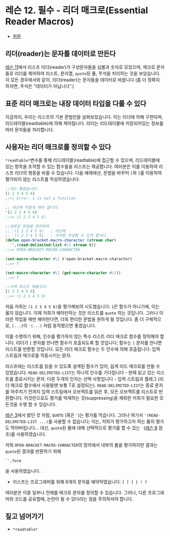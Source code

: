 # 레슨 12. 필수 - 리더 매크로(Essential Reader Macros)

- [원문](https://dept-info.labri.fr/~strandh/Teaching/MTP/Common/David-Lamkins/chapter03-12.html)


## 리더(reader)는 문자를 데이터로 만든다

 [레슨 11](./lesson_11.md)에서 리스프 리더(reader)가 구성문자들을 심볼과 숫자로 모았으며, 매크로 문자들로 리더를 제어하여 리스트, 문자열, `quote`된 폼, 주석을 처리하는 것을 보았습니다. 이 모든 경우에서와 같이, 리더(reader)는 문자들을 데이터로 바꿉니다 (좀 더 정확히 하자면, 주석은 "데이터가 아닙니다".)


## 표준 리더 매크로는 내장 데이터 타입을 다룰 수 있다

 지금까지, 우리는 리스프의 기본 문법만을 살펴보았습니다. 이는 리더에 의해 구현되며, 리드테이블(readtable)에 의해 제어됩니다. 리더는 리드테이블에 저장되어있는 정보를 따라 문자들을 처리합니다.


## 사용자는 리더 매크로를 정의할 수 있다

 `*readtable*`변수를 통해 리드테이블(readtable)에 접근할 수 있으며, 리드테이블에 있는 항목을 조작할 수 있는 함수들을 리스프는 제공합니다. 여러분은 이를 이용하여 리스프 리더의 행동을 바꿀 수 있습니다. 다음 예제에선, 문법을 바꾸어 `[`와 `]`를 이용하여 평가되지 않는 리스트를 작성하였습니다:

``` lisp
;;이는 틀렸습니다:
(1 2 3 4 5 6)
;;>| Error: 1 is not a function

;; 대신에 이렇게 해야 합니다:
'(1 2 3 4 5 6)
;;=> (1 2 3 4 5 6)

;;새로운 문법을 정의하여
;; '(1 2 3 4 5 6)   ; 대신에
;;  [1 2 3 4 5 6]   ; 이처럼 작성할 수 있게 합시다.
(defun open-bracket-macro-character (stream char)
  `',(read-delimited-list #\] stream t))
;;=> OPEN-BRACKET-MACRO-CHARACTER

(set-macro-character #\[ #'open-bracket-macro-character)
;;=> T

(set-macro-character #\] (get-macro-character #\)))
;;=> T

;;이제 테스트 해봅시다:
[1 2 3 4 5 6]
;;=> (1 2 3 4 5 6)
```

 처음 저희는 `(1 2 3 4 5 6)`을 평가해보려 시도했습니다: `1`은 함수가 아니기에, 이는 옳지 않습니다. 이제 저희가 해야만하는 것은 리스트를 `quote` 하는 것입니다. 그러나 이러한 작업을 매번 해야한다면, 더욱 편리한 문법을 원하게 될 것입니다. 좀 더 구체적으로, `[...]`이 `'(...)` 처럼 동작했으면 좋겠습니다.

 이를 수행하기 위해, 인수를 평가하지 않는 특수 리스트 리더 매크로 함수를 정의해야 합니다. 리더가 `[` 문자를 만나면 함수가 호출되도록 할 것입니다; 함수는 `]` 문자를 만나면 리스트를 반환할 것입니다. 모든 리더 매크로 함수는 두 인수에 의해 호출됩니다: 입력 스트림과 매크로를 작동시키는 문자.

  리스프에는 리스트를 읽을 수 있도록 설계된 함수가 있어, 쉽게 리드 매크로를 만들 수 있었습니다. `READ-DELIMITED-LIST`는 하나의 인수를 기다립니다 - 현재 읽고 있는 리스트를 종료시키는 문자. 다른 두개의 인자는 선택 사항입니다 - 입력 스트림과 플래그 (리더 매크로 함수에서 사용될땐 보통 T로 설정되는). `READ-DELIMITED-LIST`는 종료 문자를 마주치기 전까지 입력 스트림에서 오브젝트를 읽은 후, 모든 오브젝트를 리스트로 반환합니다. 이것만으로도 평가를 억제하는 것(suppressing)을 제외한 저희가 필요한 모든것을 수행 할 수 있습니다.

 [레슨 3](./lesson_03.md)에서 봤던 것 처럼, `QUOTE` (혹은  `'`)는 평가를 막습니다. 그러나 여기서 `'(READ-DELIMITED-LIST ...)`를 사용할 수 없습니다; 이는, 저희가 평가하고자 하는 폼의 평가도 막아버립니다... 대신, `quote`된 폼에 대해 선택적으로 평가를 할 수 있는  `` ` ``([레슨 8](./lesson_08.md) 참조)를 사용하였습니다.

 저희 `OPEN-BRACKET-MACRO-CHARACTER`의 정의에서 내부의 폼을 평가하지만 결과는 `quote`된 결과를 반환하기 위해

`` `',form ``

을 사용하였습니다.

- 리스프는 프로그래머를 위해 6개의 문자를 예약하였습니다: `[ ] { } ! ?`

 여러분은 이중 일부나 전체를 매크로 문자를 정의할 수 있습니다. 그러나, 다른 프로그래머와 코드를 공유할때, 논란이 될 수 있다라는 점을 주의하셔야 합니다.


## 짚고 넘어가기

- `*readtable*`